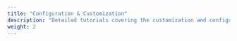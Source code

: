 ```yaml
---
title: "Configuration & Customization"
description: "Detailed tutorials covering the customization and configuration options available in Debian, including desktop environments, system settings, and user preferences to tailor Debian to individual needs."
weight: 2
---
```

